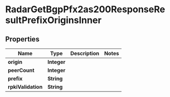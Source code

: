 

# RadarGetBgpPfx2as200ResponseResultPrefixOriginsInner


## Properties

| Name | Type | Description | Notes |
|------------ | ------------- | ------------- | -------------|
|**origin** | **Integer** |  |  |
|**peerCount** | **Integer** |  |  |
|**prefix** | **String** |  |  |
|**rpkiValidation** | **String** |  |  |



